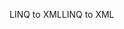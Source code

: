 <span data-ttu-id="e9079-101">LINQ to XML</span><span class="sxs-lookup"><span data-stu-id="e9079-101">LINQ to XML</span></span>